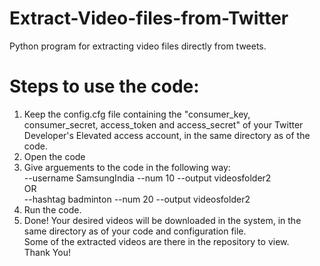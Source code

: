 # Extract-Video-files-from-Twitter
Python program for extracting video files directly from tweets.
# Steps to use the code:
1. Keep the config.cfg file containing the "consumer_key, consumer_secret, access_token and access_secret" of your Twitter Developer's Elevated access account, in the same directory as of the code.
2. Open the code
3. Give arguements to the code in the following way:  
--username SamsungIndia --num 10 --output videosfolder2  
OR  
--hashtag badminton --num 20 --output videosfolder2
4. Run the code. 
5. Done! Your desired videos will be downloaded in the system, in the same directory as of your code and configuration file.  
Some of the extracted videos are there in the repository to view.  
Thank You!
